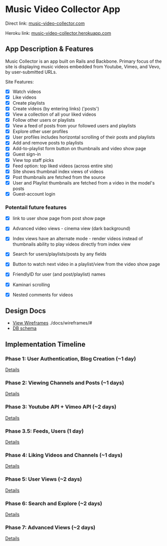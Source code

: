 # Music Video Collector App

Direct link: [music-video-collector.com](http://music-video-collector.com)

Heroku link: [music-video-collector.herokuapp.com](http://music-video-collector.herokuapp.com)


## App Description & Features
Music Collector is an app built on Rails and Backbone.
Primary focus of the site is displaying music videos embedded from Youtube,
  Vimeo, and Vevo, by user-submitted URLs.

Site Features:
- [x] Watch videos
- [x] Like videos
- [x] Create playlists
- [x] Create videos (by entering links) ('posts')
- [x] View a collection of all your liked videos
- [x] Follow other users or playlists
- [x] View a feed of posts from your followed users and playlists
- [x] Explore other user profiles
- [x] User profiles includes horizontal scrolling of their posts and playlists
- [x] Add and remove posts to playlists
- [x] Add-to-playlist form button on thumbnails and video show page
- [x] Guest sign-in
- [x] View top staff picks
- [x] Feed option: top liked videos (across entire site)
- [x] Site shows thumbnail index views of videos
- [x] Post thumbnails are fetched from the source
- [x] User and Playlist thumbnails are fetched from a video in the model's posts
- [x] Guest-account login

### Potentail future features
- [x] link to user show page from post show page
- [x] Advanced video views - cinema view (dark background)
- [x] Index views have an alternate mode - render videos instead of thumbnails
    ability to play videos directly from index view
- [x] Search for users/playlists/posts by any fields
- [x] Button to watch next video in a playlist/view from the video show page
- [x] FriendlyID for user (and post/playlist) names
- [x] Kaminari scrolling
- [x] Nested comments for videos



## Design Docs
* [View Wireframes][views] ./docs/wireframes/#
* [DB schema][schema]

[views]: ./docs/views.md
[schema]: ./docs/schema.md

## Implementation Timeline

### Phase 1: User Authentication, Blog Creation (~1 day)
[Details][phase-one]

### Phase 2: Viewing Channels and Posts (~1 days)
[Details][phase-two]

### Phase 3: Youtube API + Vimeo API (~2 days)
[Details][phase-three]

### Phase 3.5: Feeds, Users (1 day)
[Details][phase-three]

### Phase 4: Liking Videos and Channels (~1 days)
[Details][phase-four]

### Phase 5: User Views (~2 days)
[Details][phase-five]

### Phase 6: Search and Explore (~2 days)
[Details][phase-six]

### Phase 7: Advanced Views (~2 days)
[Details][phase-seven]




[phase-one]: ./docs/phases/phase1.md
[phase-two]: ./docs/phases/phase2.md
[phase-three]: ./docs/phases/phase3.md
[phase-four]: ./docs/phases/phase4.md
[phase-five]: ./docs/phases/phase5.md
[phase-six]: ./docs/phases/phase6.md
[phase-seven]: ./docs/phases/phase7.md
